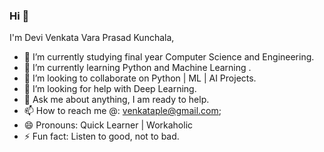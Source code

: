 ### Hi 👋
I'm Devi Venkata Vara Prasad Kunchala,


- 🔭 I’m currently studying final year Computer Science and Engineering.
- 🌱 I’m currently learning Python and Machine Learning .
- 👯 I’m looking to collaborate on Python | ML | AI Projects.
- 🤔 I’m looking for help with Deep Learning.
- 💬 Ask me about anything, I am ready to help.
- 📫 How to reach me @: venkataple@gmail.com;
- 😄 Pronouns: Quick Learner | Workaholic
- ⚡ Fun fact: Listen to good, not to bad.
